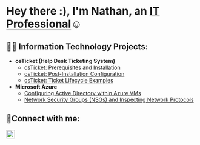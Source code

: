 <h1>Hey there :), I'm Nathan, an <a href="https://www.linkedin.com/in/nathan-butler-008b9a353/overlay/about-this-profile/?lipi=urn%3Ali%3Apage%3Ad_flagship3_profile_view_base%3BkxgDNAMqRMOzYvucaOprew%3D%3D">IT Professional</a>☺</h1>

<h2>👨‍💻 Information Technology Projects:</h2>

- <b>osTicket (Help Desk Ticketing System)</b>
  - [osTicket: Prerequisites and Installation](https://github.com/Nathan-Butler7/osticket-prereqs)
  - [osTicket: Post-Installation Configuration](https://github.com/Nathan-Butler7/post-install-config)
  - [osTicket: Ticket Lifecycle Examples](https://github.com/Nathan-Butler7/ticket-lifecycle)
- <b>Microsoft Azure</b>
  - [Configuring Active Directory within Azure VMs](https://github.com/joshmadakorcc/configure-ad)
  - [Network Security Groups (NSGs) and Inspecting Network Protocols](https://github.com/joshmadakorcc/azure-network-protocols)

<h2>🤳Connect with me:</h2>

[<img align="left" alt="Josh | LinkedIn" width="22px" src="https://cdn.jsdelivr.net/npm/simple-icons@v3/icons/linkedin.svg" />][linkedin]

[linkedin]: https://www.linkedin.com/in/nathan-butler-008b9a353/overlay/about-this-profile/?lipi=urn%3Ali%3Apage%3Ad_flagship3_profile_view_base%3BkxgDNAMqRMOzYvucaOprew%3D%3D
